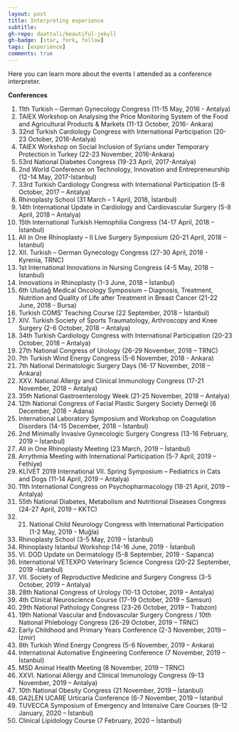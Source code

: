 ```yaml
---
layout: post
title: Interpreting experience
subtitle: 
gh-repo: daattali/beautiful-jekyll
gh-badge: [star, fork, follow]
tags: [experience]
comments: true
---
```


Here you can learn more about the events I attended as a conference interpreter.

**Conferences**

1.	11th Turkish – German Gynecology Congress (11-15 May, 2016 - Antalya)
2.	TAIEX Workshop on Analysing the Price Monitoring System of the Food and Agricultural Products & Markets (11-13 October, 2016- Ankara)
3.	32nd Turkish Cardiology Congress with International Participation (20-23 October, 2016-Antalya)
4.	TAIEX Workshop on Social Inclusion of Syrians under Temporary Protection in Turkey (22-23 November, 2016-Ankara)
5.	53rd National Diabetes Congress (19-23 April, 2017-Antalya)
6.	2nd World Conference on Technology, Innovation and Entrepreneurship (12-14 May, 2017-Istanbul)
7.	33rd Turkish Cardiology Congress with International Participation (5-8 October, 2017 – Antalya)
8.	Rhinoplasty School (31 March – 1 April, 2018, İstanbul)
9.	14th  International Update in Cardiology and Cardiovascular Surgery (5-8 April, 2018 – Antalya)
10.	15th International Turkish Hemophilia Congress (14-17 April, 2018 – İstanbul)
11.	All in One Rhinoplasty – II Live Surgery Symposium (20-21 April, 2018 – İstanbul)
12.	XII. Turkish – German Gynecology Congress (27-30 April, 2018 - Kyrenia, TRNC)
13.	 1st International Innovations in Nursing Congress (4-5 May, 2018 – İstanbul)
14.	 Innovations in Rhinoplasty (1-3 June, 2018 – İstanbul)
15.	6th Uludağ Medical Oncology Symposium – Diagnosis, Treatment, Nutrition and Quality of Life after Treatment in Breast Cancer (21-22 June, 2018 - Bursa)
16.	Turkish COMS’ Teaching Course (22 September, 2018 – İstanbul)
17.	XIV. Turkish Society of Sports Traumatology, Arthroscopy and Knee Surgery (2-6 October, 2018 – Antalya)
18.	34th Turkish Cardiology Congress with International Participation (20-23 October, 2018 – Antalya)
19.	27th National Congress of Urology (26-29 November, 2018 – TRNC)
20.	7th  Turkish Wind Energy Congress (5-6 November, 2018 - Ankara)
21.	7th National Dermatologic Surgery Days (16-17 November, 2018 – Ankara)
22.	XXV. National Allergy and Clinical Immunology Congress (17-21 November, 2018 – Antalya)
23.	35th  National Gastroenterology Week (21-25 November, 2018 – Antalya)
24.	12th National Congress of Facial Plastic Surgery Society Derneği (6 December, 2018 – Adana)
25.	International Laboratory Symposium and Workshop on Coagulation Disorders (14-15 December, 2018 – İstanbul)
26.	2nd Minimally Invasive Gynecologic Surgery Congress (13-16 February, 2019 – İstanbul)
27.	All in One Rhinoplasty Meeting (23 March, 2019 – İstanbul)
28.	Arrythmia Meeting with International Participation (5-7 April, 2019 – Fethiye)
29.	KLİVET 2019 International VII. Spring Symposium – Pediatrics in Cats and Dogs (11-14 April, 2019 – Antalya)
30.	11th International Congress on Psychopharmacology (18-21 April, 2019 – Antalya)
31.	55th National Diabetes, Metabolism and Nutritional Diseases Congress (24-27 April, 2019 – KKTC)
32.	21. National Child Neurology Congress with International Participation (1-2 May, 2019 - Muğla)
33.	Rhinoplasty School (3-5 May, 2019 – İstanbul)
34.	Rhinoplasty Istanbul Workshop (14-16 June, 2019 - İstanbul)
35.	 VI. DOD Update on Dermatology (5-8 September, 2019 - Sapanca)
36.	 International VETEXPO Veterinary Science Congress (20-22 September, 2019 -İstanbul)
37.	 VII. Society of Reproductive Medicine and Surgery Congress (3-5 October, 2019 – Antalya)
38.	 28th National Congress of Urology (10-13 October, 2019 – Antalya)
39.	4th Clinical Neuroscience Course (17-19 October, 2019 – Samsun)
40.	 29th National Pathology Congress (23-26 October, 2019 – Trabzon)
41.	 19th National Vascular and Endovascular Surgery Congress / 10th National Phlebology Congress (26-29 October, 2019 – TRNC)
42.	Early Childhood and Primary Years Conference (2-3 November, 2019 – İzmir)
43.	 8th Turkish Wind Energy Congress (5-6 November, 2019 – Ankara)
44.	International Automative Engineering Conference (7 November, 2019 – İstanbul)
45.	 MSD Animal Health Meeting (8 November, 2019 – TRNC)
46.	XXVI. National Allergy and Clinical Immunology Congress (9-13 November, 2019 – Antalya)
47.	 10th  National Obesity Congress (21 November, 2019 – İstanbul)
48.	 GA2LEN UCARE Urticaria Conference (6-7 November, 2019 – İstanbul
49.	 TUVECCA Symposium of Emergency and Intensive Care Courses (9-12 January, 2020 – İstanbul)
50.	Clinical Lipidology Course (7 February, 2020 – İstanbul)

